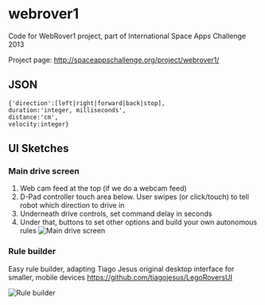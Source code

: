webrover1
=========

Code for WebRover1 project, part of International Space Apps Challenge 2013

Project page: http://spaceappschallenge.org/project/webrover1/

## JSON 

````
{'direction':[left|right|forward|back|stop],
duration:'integer, milliseconds',
distance:'cm',
velocity:integer}
````

## UI Sketches

### Main drive screen
1. Web cam feed at the top (if we do a webcam feed)
2. D-Pad controller touch area below. User swipes (or click/touch) to tell robot which direction to drive in
3. Underneath drive controls, set command delay in seconds
4. Under that, buttons to set other options and build your own autonomous rules
![Main drive screen](https://pbs.twimg.com/media/BITfLrlCEAMjBGX.jpg)

### Rule builder
Easy rule builder, adapting Tiago Jesus original desktop interface for smaller, mobile devices https://github.com/tiagojesus/LegoRoversUI

![Rule builder](https://pbs.twimg.com/media/BITi_QnCUAIuRyi.jpg:large)
